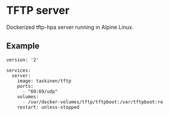 # TFTP server

Dockerized tftp-hpa server running in Alpine Linux.

## Example

```
version: '2'

services:
  server:
    image: taskinen/tftp
    ports:
      - "69:69/udp"
    volumes:
      - /var/docker-volumes/tftp/tftpboot:/var/tftpboot:ro
    restart: unless-stopped
```
